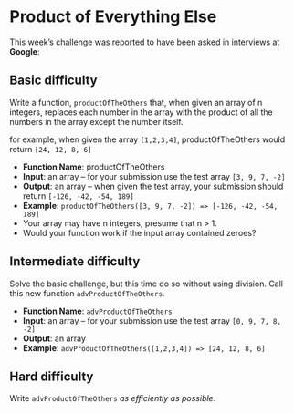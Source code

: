 # Product of Everything Else

This week’s challenge was reported to have been asked in interviews at **Google**:

## Basic difficulty

Write a function, `productOfTheOthers` that, when given an array of n integers, replaces each number in the array with the product of all the numbers in the array except the number itself.

for example, when given the array `[1,2,3,4]`, productOfTheOthers would return `[24, 12, 8, 6]`
* **Function Name**: productOfTheOthers
* **Input**: an array – for your submission use the test array `[3, 9, 7, -2]`
* **Output**: an array – when given the test array, your submission should return `[-126, -42, -54, 189]`
* **Example**: `productOfTheOthers([3, 9, 7, -2]) => [-126, -42, -54, 189]`
* Your array may have n integers, presume that n > 1.
* Would your function work if the input array contained zeroes?

## Intermediate difficulty

Solve the basic challenge, but this time do so without using division. Call this new function `advProductOfTheOthers`.

* **Function Name**: `advProductOfTheOthers`
* **Input**: an array – for your submission use the test array `[0, 9, 7, 8, -2]`
* **Output**: an array
* **Example**: `advProductOfTheOthers([1,2,3,4]) => [24, 12, 8, 6]`

## Hard difficulty

Write `advProductOfTheOthers` *as efficiently as possible*.
